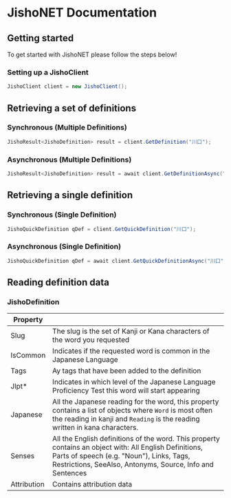 # JishoNET Documentation

## Getting started

To get started with JishoNET please follow the steps below!

### Setting up a JishoClient

```cs
JishoClient client = new JishoClient();
```

## Retrieving a set of definitions

### Synchronous (Multiple Definitions)

```cs
JishoResult<JishoDefinition> result = client.GetDefinition("川口");
```

### Asynchronous (Multiple Definitions)

```cs
JishoResult<JishoDefinition> result = await client.GetDefinitionAsync("川口");
```

## Retrieving a single definition

### Synchronous (Single Definition)

```cs
JishoQuickDefinition qDef = client.GetQuickDefinition("川口");
```

### Asynchronous (Single Definition)

```cs
JishoQuickDefinition qDef = await client.GetQuickDefinitionAsync("川口");
```

## Reading definition data

### JishoDefinition

| Property    |                                                                                                                                                                                                                  |
| ----------- | ---------------------------------------------------------------------------------------------------------------------------------------------------------------------------------------------------------------- |
| Slug        | The slug is the set of Kanji or Kana characters of the word you requested                                                                                                                                        |
| IsCommon    | Indicates if the requested word is common in the Japanese Language                                                                                                                                               |
| Tags        | Ay tags that have been added to the definition                                                                                                                                                                   |
| Jlpt\*      | Indicates in which level of the Japanese Language Proficiency Test this word will start appearing                                                                                                                |
| Japanese    | All the Japanese reading for the word, this property contains a list of objects where `Word` is most often the reading in kanji and `Reading` is the reading written in kana characters.                         |
| Senses      | All the English definitions of the word. This property contains an object with: All English Definitions, Parts of speech (e.g. "Noun"), Links, Tags, Restrictions, SeeAlso, Antonyms, Source, Info and Sentences |
| Attribution | Contains attribution data                                                                                                                                                                                        |

